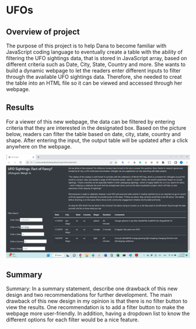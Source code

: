 # UFOs

## Overview of project

The purpose of this project is to help Dana to become familiar with JavaScript coding language to eventually create a table with the ability of filtering the UFO sightings data, that is stored in JavaScript array, based on different criteria such as Date, City, State, Country and more. She wants to build a dynamic webpage to let the readers enter different inputs to filter through the available UFO sightings data. Therefore, she needed to creat the table into an HTML file so it can be viewed and accessed through her webpage.


## Results
 For a viewer of this new webpage, the data can be filtered by entering criteria that they are interested in the designated box. Based on the picture below, readers can filter the table based on date, city, state, country and shape. After entering the input, the output table will be updated after a click anywhere on the webpage.

![](/images/1.png)

## Summary
Summary: In a summary statement, describe one drawback of this new design and two recommendations for further development.
The main drawback of this new design in my opinion is that there is no filter button to view the results.
One recommendation is to add a filter button to make the webpage more user-friendly. In addition, having a dropdown list to know the different options for each filter would be a nice feature. 

